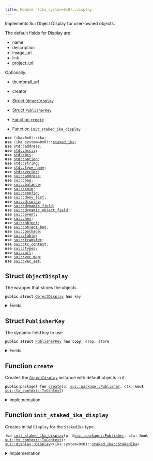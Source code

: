 ```yaml
---
title: Module `(ika_system=0x0)::display`
---
```


Implements Sui Object Display for user-owned objects.

The default fields for Display are:
- name
- description
- image_url
- link
- project_url

Optionally:
- thumbnail_url
- creator


-  [Struct `ObjectDisplay`](#(ika_system=0x0)_display_ObjectDisplay)
-  [Struct `PublisherKey`](#(ika_system=0x0)_display_PublisherKey)
-  [Function `create`](#(ika_system=0x0)_display_create)
-  [Function `init_staked_ika_display`](#(ika_system=0x0)_display_init_staked_ika_display)


<pre><code><b>use</b> (ika=0x0)::ika;
<b>use</b> (ika_system=0x0)::<a href="../ika_system/staked_ika.md#(ika_system=0x0)_staked_ika">staked_ika</a>;
<b>use</b> <a href="../std/address.md#std_address">std::address</a>;
<b>use</b> <a href="../std/ascii.md#std_ascii">std::ascii</a>;
<b>use</b> <a href="../std/bcs.md#std_bcs">std::bcs</a>;
<b>use</b> <a href="../std/option.md#std_option">std::option</a>;
<b>use</b> <a href="../std/string.md#std_string">std::string</a>;
<b>use</b> <a href="../std/type_name.md#std_type_name">std::type_name</a>;
<b>use</b> <a href="../std/vector.md#std_vector">std::vector</a>;
<b>use</b> <a href="../sui/address.md#sui_address">sui::address</a>;
<b>use</b> <a href="../sui/bag.md#sui_bag">sui::bag</a>;
<b>use</b> <a href="../sui/balance.md#sui_balance">sui::balance</a>;
<b>use</b> <a href="../sui/coin.md#sui_coin">sui::coin</a>;
<b>use</b> <a href="../sui/config.md#sui_config">sui::config</a>;
<b>use</b> <a href="../sui/deny_list.md#sui_deny_list">sui::deny_list</a>;
<b>use</b> <a href="../sui/display.md#sui_display">sui::display</a>;
<b>use</b> <a href="../sui/dynamic_field.md#sui_dynamic_field">sui::dynamic_field</a>;
<b>use</b> <a href="../sui/dynamic_object_field.md#sui_dynamic_object_field">sui::dynamic_object_field</a>;
<b>use</b> <a href="../sui/event.md#sui_event">sui::event</a>;
<b>use</b> <a href="../sui/hex.md#sui_hex">sui::hex</a>;
<b>use</b> <a href="../sui/object.md#sui_object">sui::object</a>;
<b>use</b> <a href="../sui/object_bag.md#sui_object_bag">sui::object_bag</a>;
<b>use</b> <a href="../sui/package.md#sui_package">sui::package</a>;
<b>use</b> <a href="../sui/table.md#sui_table">sui::table</a>;
<b>use</b> <a href="../sui/transfer.md#sui_transfer">sui::transfer</a>;
<b>use</b> <a href="../sui/tx_context.md#sui_tx_context">sui::tx_context</a>;
<b>use</b> <a href="../sui/types.md#sui_types">sui::types</a>;
<b>use</b> <a href="../sui/url.md#sui_url">sui::url</a>;
<b>use</b> <a href="../sui/vec_map.md#sui_vec_map">sui::vec_map</a>;
<b>use</b> <a href="../sui/vec_set.md#sui_vec_set">sui::vec_set</a>;
</code></pre>



<a name="(ika_system=0x0)_display_ObjectDisplay"></a>

## Struct `ObjectDisplay`

The wrapper that stores the objects.


<pre><code><b>public</b> <b>struct</b> <a href="../ika_system/display.md#(ika_system=0x0)_display_ObjectDisplay">ObjectDisplay</a> <b>has</b> key
</code></pre>



<details>
<summary>Fields</summary>


<dl>
<dt>
<code>id: <a href="../sui/object.md#sui_object_UID">sui::object::UID</a></code>
</dt>
<dd>
</dd>
<dt>
<code>inner: <a href="../sui/object_bag.md#sui_object_bag_ObjectBag">sui::object_bag::ObjectBag</a></code>
</dt>
<dd>
</dd>
</dl>


</details>

<a name="(ika_system=0x0)_display_PublisherKey"></a>

## Struct `PublisherKey`

The dynamic field key to use


<pre><code><b>public</b> <b>struct</b> <a href="../ika_system/display.md#(ika_system=0x0)_display_PublisherKey">PublisherKey</a> <b>has</b> <b>copy</b>, drop, store
</code></pre>



<details>
<summary>Fields</summary>


<dl>
</dl>


</details>

<a name="(ika_system=0x0)_display_create"></a>

## Function `create`

Creates the <code><a href="../ika_system/display.md#(ika_system=0x0)_display_ObjectDisplay">ObjectDisplay</a></code> instance with default objects in it.


<pre><code><b>public</b>(package) <b>fun</b> <a href="../ika_system/display.md#(ika_system=0x0)_display_create">create</a>(p: <a href="../sui/package.md#sui_package_Publisher">sui::package::Publisher</a>, ctx: &<b>mut</b> <a href="../sui/tx_context.md#sui_tx_context_TxContext">sui::tx_context::TxContext</a>)
</code></pre>



<details>
<summary>Implementation</summary>


<pre><code><b>public</b>(package) <b>fun</b> <a href="../ika_system/display.md#(ika_system=0x0)_display_create">create</a>(p: Publisher, ctx: &<b>mut</b> TxContext) {
    <b>let</b> <b>mut</b> inner = object_bag::new(ctx);
    inner.add(type_name::get&lt;StakedIka&gt;(), <a href="../ika_system/display.md#(ika_system=0x0)_display_init_staked_ika_display">init_staked_ika_display</a>(&p, ctx));
    inner.add(<a href="../ika_system/display.md#(ika_system=0x0)_display_PublisherKey">PublisherKey</a>(), p);
    transfer::share_object(<a href="../ika_system/display.md#(ika_system=0x0)_display_ObjectDisplay">ObjectDisplay</a> { id: object::new(ctx), inner })
}
</code></pre>



</details>

<a name="(ika_system=0x0)_display_init_staked_ika_display"></a>

## Function `init_staked_ika_display`

Creates initial <code>Display</code> for the <code>StakedIka</code> type.


<pre><code><b>fun</b> <a href="../ika_system/display.md#(ika_system=0x0)_display_init_staked_ika_display">init_staked_ika_display</a>(p: &<a href="../sui/package.md#sui_package_Publisher">sui::package::Publisher</a>, ctx: &<b>mut</b> <a href="../sui/tx_context.md#sui_tx_context_TxContext">sui::tx_context::TxContext</a>): <a href="../sui/display.md#sui_display_Display">sui::display::Display</a>&lt;(ika_system=0x0)::<a href="../ika_system/staked_ika.md#(ika_system=0x0)_staked_ika_StakedIka">staked_ika::StakedIka</a>&gt;
</code></pre>



<details>
<summary>Implementation</summary>


<pre><code><b>fun</b> <a href="../ika_system/display.md#(ika_system=0x0)_display_init_staked_ika_display">init_staked_ika_display</a>(p: &Publisher, ctx: &<b>mut</b> TxContext): Display&lt;StakedIka&gt; {
    <b>let</b> <b>mut</b> d = display::new(p, ctx);
    d.add(b"name".to_string(), b"Staked IKA ({principal} INKU)".to_string());
    d.add(
        b"description".to_string(),
        b"Staked <b>for</b> <a href="../ika_system/validator.md#(ika_system=0x0)_validator">validator</a>: {validator_id}, activates at: {activation_epoch}".to_string(),
    );
    d.add(b"image_url".to_string(), <a href="../ika_system/ika.md#(ika=0x0)_ika_get_staked_ika_icon_url">ika::ika::get_staked_ika_icon_url</a>().to_string());
    d.add(b"project_url".to_string(), b"https://ika.xyz/".to_string());
    d.add(b"link".to_string(), b"".to_string());
    d.update_version();
    d
}
</code></pre>



</details>
